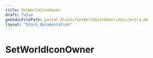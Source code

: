 ```yaml
---
title: SetWorldIconOwner
draft: false
geekdocFilePath: portal_blocks/SetWorldIconOwner/docs/extra.md
layout: "block_documentation"
---
```

# SetWorldIconOwner